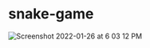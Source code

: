 # snake-game
![Screenshot 2022-01-26 at 6 03 12 PM](https://user-images.githubusercontent.com/42440349/151164649-aec6c02a-3d1a-4eeb-aac6-11d2227f6562.png)
